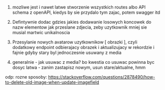 1. mozliwe jest i nawet latwe stworzenie wszystkich routes albo API schema z openAPI, kiedys by sie przydalo tym zajac, potem swagger itd

2. Defintywnie dodac gdzies jakies dodawanie losowych koncowek do nazw elementow jak przeslane zdjecia, zeby uzytkownik mniej sie musial martwic unikalnoscia

3. Przesylanie nowych avatarow uzytkownikow [ obrazki ], czyli dodatkowy endpoint odbierajacy obrazek i aktualizujacy w rekordzie i fajnie gdyby stary byl jednoczesnie usuwany z media

4.  generalnie - jak usuwac z media?
bo kwestia co usuwac powinna byc dosyc latwa - zanim zastapisz nowym, usun stare/aktualne, hmm

odp: rozne sposoby:
https://stackoverflow.com/questions/2878490/how-to-delete-old-image-when-update-imagefield